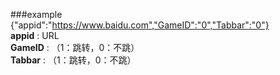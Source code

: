###example  
{"appid":"https://www.baidu.com","GameID":"0","Tabbar":"0"}  
**appid** : URL  
**GameID** : （1：跳转，0：不跳）  
**Tabbar** : （1：跳转，0：不跳） 
